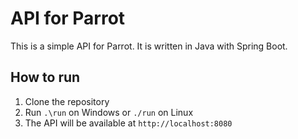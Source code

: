 # API for Parrot

This is a simple API for Parrot. It is written in Java with Spring Boot.

## How to run

1. Clone the repository
2. Run `.\run` on Windows or `./run` on Linux
3. The API will be available at `http://localhost:8080`
